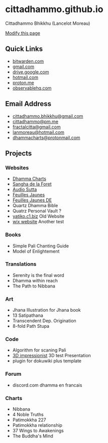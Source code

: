 # cittadhammo.github.io
Cittadhammo Bhikkhu (Lancelot Moreau)

[Modify this page](https://github.com/cittadhammo/cittadhammo.github.io/edit/main/README.md)

## Quick Links

- [bitwarden.com](https://vault.bitwarden.com/#/login)
- [gmail.com](https://accounts.google.com/v3/signin)
- [drive.google.com](https://drive.google.com/drive/my-drive)
- [hotmail.com](https://outlook.live.com/mail/0/)
- [proton.me](https://account.proton.me/login?language=en)
- [observablehq.com](https://observablehq.com/)

## Email Address

- cittadhammo.bhikkhu@gmail.com
- cittadhammo@pm.me
- fractalcitta@gmail.com
- lanmoreau@hotmail.com
- dhammacharts@protonmail.com

## Projects
 
### Websites

- [Dhamma Charts](www.dhammacharts.org)
- [Sangha de la Foret](www.sanghadelaforet.org)
- [Audio Sutta](www.audiosutta.org)
- [Feuilles Jaunes](www.ajahnjayasaro.fr)
- [Feuilles Jaunes DE](www.ajahnjayasaro.de)
- Quartz Dhamma Bible
- Quatrz Personal Vault ?
- [yatiko.c1.biz](http://yatiko.c1.biz/) Old Website
- [wix website](https://guydelacombe8.wixsite.com/monsite) Another test

### Books

- Simple Pali Chanting Guide
- Model of Enlightement

### Translations

- Serenity is the final word
- Dhamma within reach
- The Path to Nibbana

### Art

- Jhana Illustration for Jhana book
- 13 Satipathana
- Transcendent Dep. Origination
- 8-fold Path Stupa


### Code

- Algorithm for scaning Pali
- [3D impressionist](http://fractal11.c1.biz/#/pr%C3%A9sentation) 3D test Presentation
- plugin for dokuwiki plus template


### Forum

- discord.com dhamma en francais

### Charts

- Nibbana
- 4 Noble Truths
- Patimokkha 227
- Patimokkha relationship
- 37 Wings to Awakenings
- The Buddha's Mind





